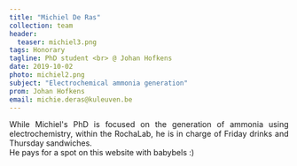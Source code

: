 ```yaml
---
title: "Michiel De Ras"
collection: team
header:
  teaser: michiel3.png
tags: Honorary
tagline: PhD student <br> @ Johan Hofkens
date: 2019-10-02
photo: michiel2.png
subject: "Electrochemical ammonia generation"
prom: Johan Hofkens
email: michie.deras@kuleuven.be
---
```

<p align= "justify">
While Michiel's PhD is focused on the generation of ammonia using electrochemistry, within the RochaLab, he is in charge of Friday drinks and Thursday sandwiches.<br>
He pays for a spot on this website with babybels :)
